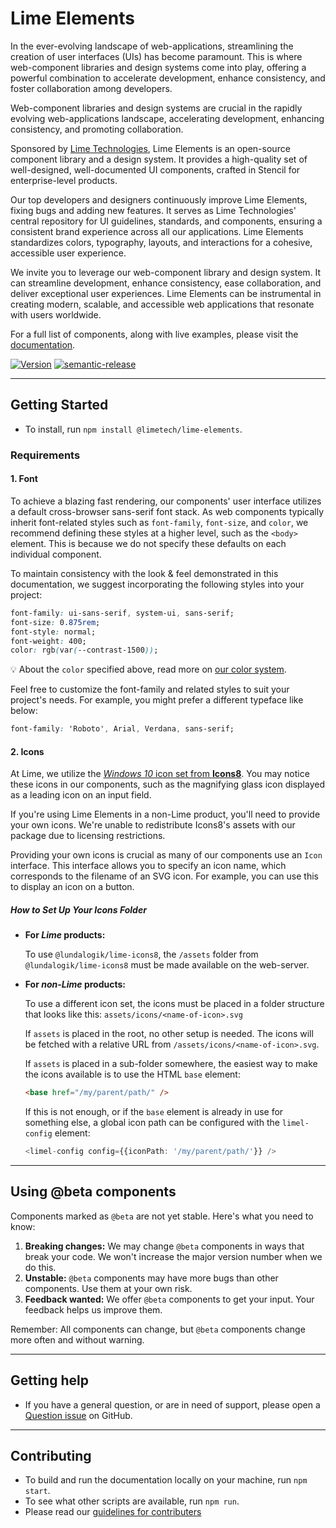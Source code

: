 # Lime Elements

In the ever-evolving landscape of web-applications, streamlining the creation of user interfaces (UIs) has become paramount. This is where web-component libraries and design systems come into play, offering a powerful combination to accelerate development, enhance consistency, and foster collaboration among developers.

Web-component libraries and design systems are crucial in the rapidly evolving web-applications landscape, accelerating development, enhancing consistency, and promoting collaboration.

Sponsored by [Lime Technologies](https://www.lime-technologies.com/), Lime Elements is an open-source component library and a design system. It provides a high-quality set of well-designed, well-documented UI components, crafted in Stencil for enterprise-level products.

Our top developers and designers continuously improve Lime Elements, fixing bugs and adding new features. It serves as Lime Technologies' central repository for UI guidelines, standards, and components, ensuring a consistent brand experience across all our applications. Lime Elements standardizes colors, typography, layouts, and interactions for a cohesive, accessible user experience.

We invite you to leverage our web-component library and design system. It can streamline development, enhance consistency, ease collaboration, and deliver exceptional user experiences. Lime Elements can be instrumental in creating modern, scalable, and accessible web applications that resonate with users worldwide.

For a full list of components, along with live examples, please visit the [documentation](https://lundalogik.github.io/lime-elements/).

[![Version](https://img.shields.io/npm/v/@limetech/lime-elements.svg)](https://www.npmjs.com/package/@limetech/lime-elements) [![semantic-release](https://img.shields.io/badge/%20%20%F0%9F%93%A6%F0%9F%9A%80-semantic--release-e10079.svg)](https://github.com/semantic-release/semantic-release)

---

## Getting Started

-   To install, run `npm install @limetech/lime-elements`.

### Requirements

#### 1. Font

To achieve a blazing fast rendering, our components' user interface utilizes a default cross-browser sans-serif font stack. As web components typically inherit font-related styles such as `font-family`, `font-size`, and `color`, we recommend defining these styles at a higher level, such as the `<body>` element. This is because we do not specify these defaults on each individual component.

To maintain consistency with the look & feel demonstrated in this documentation, we suggest incorporating the following styles into your project:

```css
font-family: ui-sans-serif, system-ui, sans-serif;
font-size: 0.875rem;
font-style: normal;
font-weight: 400;
color: rgb(var(--contrast-1500));
```

💡 About the `color` specified above, read more on [our color system](/#/DesignGuidelines/color-system.md/).

Feel free to customize the font-family and related styles to suit your project's needs. For example, you might prefer a different typeface like below:

```css
font-family: 'Roboto', Arial, Verdana, sans-serif;
```

#### 2. Icons

At Lime, we utilize the [_Windows 10_ icon set from **Icons8**](https://icons8.com/icons/windows). You may notice these icons in our components, such as the magnifying glass icon displayed as a leading icon on an input field.

If you're using Lime Elements in a non-Lime product, you'll need to provide your own icons. We're unable to redistribute Icons8's assets with our package due to licensing restrictions.

Providing your own icons is crucial as many of our components use an `Icon` interface. This interface allows you to specify an icon name, which corresponds to the filename of an SVG icon. For example, you can use this to display an icon on a button.

##### How to Set Up Your Icons Folder

-   **For _Lime_ products:**

    To use `@lundalogik/lime-icons8`, the `/assets` folder from `@lundalogik/lime-icons8` must be made available on the web-server.

-   **For _non-Lime_ products:**

    To use a different icon set, the icons must be placed in a folder structure that looks like this: `assets/icons/<name-of-icon>.svg`

    If `assets` is placed in the root, no other setup is needed. The icons will be fetched with a relative URL from `/assets/icons/<name-of-icon>.svg`.

    If `assets` is placed in a sub-folder somewhere, the easiest way to make the icons available is to use the HTML `base` element:

    ```html
    <base href="/my/parent/path/" />
    ```

    If this is not enough, or if the `base` element is already in use for something else, a global icon path can be configured with the `limel-config` element:

    ```ts
    <limel-config config={{iconPath: '/my/parent/path/'}} />
    ```

---

## Using @beta components

Components marked as `@beta` are not yet stable. Here's what you need to know:

1. **Breaking changes:** We may change `@beta` components in ways that break your code. We won't increase the major version number when we do this.
1. **Unstable:** `@beta` components may have more bugs than other components. Use them at your own risk.
1. **Feedback wanted:** We offer `@beta` components to get your input. Your feedback helps us improve them.

Remember: All components can change, but `@beta` components change more often and without warning.

---

## Getting help

-   If you have a general question, or are in need of support, please open a [Question issue](https://github.com/Lundalogik/lime-elements/issues/new?template=03_question.md) on GitHub.

---

## Contributing

-   To build and run the documentation locally on your machine, run `npm start`.
-   To see what other scripts are available, run `npm run`.
-   Please read our [guidelines for contributers](https://github.com/Lundalogik/lime-elements/CONTRIBUTING.md)

